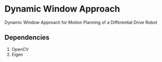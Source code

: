 # Dynamic Window Approach
Dynamic Window Approach for Motion Planning of a Differential Drive Robot

## Dependencies
1. OpenCV
2. Eigen
